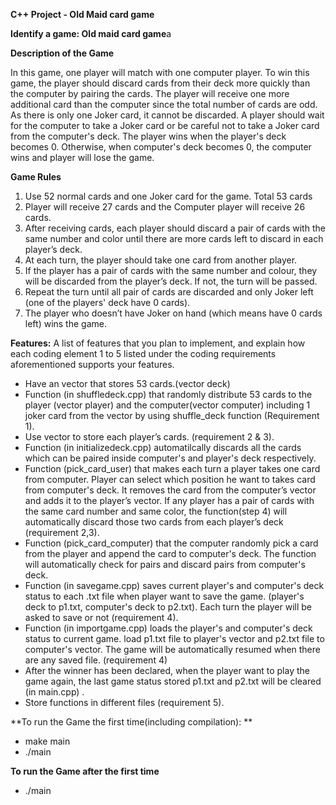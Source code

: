 **C++ Project - Old Maid card game**


**Identify a game: Old maid card game**a

**Description of the Game**

In this game, one player will match with one computer player. To win this game, the player should discard cards from their deck more quickly than the computer by pairing the cards. The player will receive one more additional card than the computer since the total number of cards are odd. As there is only one Joker card, it cannot be discarded. A player should wait for the computer to take a Joker card or be careful not to take a Joker card from the computer's deck. The player wins when the player's deck becomes 0. Otherwise, when computer's deck becomes 0, the computer wins and player will lose the game. 

**Game Rules**
1. Use 52 normal cards and one Joker card for the game. Total 53 cards 
2. Player will receive 27 cards and the Computer player will receive 26 cards.   
3. After receiving cards, each player should discard a pair of cards with the same number and color until there are more cards left to discard in each player’s deck.  
4. At each turn, the player should take one card from another player.  
5. If the player has a pair of cards with the same number and colour, they will be discarded from the player’s deck. If not, the turn will be passed. 
6. Repeat the turn until all pair of cards are discarded and only Joker left (one of the players' deck have 0 cards).  
7. The player who doesn’t have Joker on hand (which means have 0 cards left) wins the game.  


**Features:**
A list of features that you plan to implement, and explain how each coding element 1 to 5 listed under the coding requirements aforementioned supports your features.

* Have an vector that stores 53 cards.(vector<string> deck) 
* Function (in shuffledeck.cpp) that randomly distribute 53 cards to the player (vector<string> player) and the computer(vector<string> computer) including 1 joker card from the vector by using shuffle_deck function (Requirement 1).  
* Use vector to store each player’s cards. (requirement 2 & 3). 
* Function (in initializedeck.cpp) automatilcally discards all the cards which can be paired inside computer's and player's deck respectively. 
* Function (pick_card_user) that makes each turn a player takes one card from computer. Player can select which position he want to takes card from computer's deck. It removes the card from the computer’s vector and adds it to the player’s vector. If any player has a pair of cards with the same card number and same color, the function(step 4) will automatically discard those two cards from each player’s deck (requirement 2,3). 
* Function (pick_card_computer) that the computer randomly pick a card from the player and append the card to computer's deck. The function will automatically check for pairs and discard pairs from computer's deck. 
* Function (in savegame.cpp) saves current player's and computer's deck status to each .txt file when player want to save the game. (player's deck to p1.txt, computer's deck to p2.txt). Each turn the player will be asked to save or not (requirement 4).   
* Function (in importgame.cpp) loads the player's and computer's deck status to current game. load p1.txt file to player's vector and p2.txt file to computer's vector. The game will be automatically resumed when there are any saved file. (requirement 4)   
* After the winner has been declared, when the player want to play the game again, the last game status stored p1.txt and p2.txt will be cleared (in main.cpp) .  
* Store functions in different files (requirement 5).    

**To run the Game the first time(including compilation): **  
* make main  
* ./main    
  
**To run the Game after the first time**  
* ./main    
